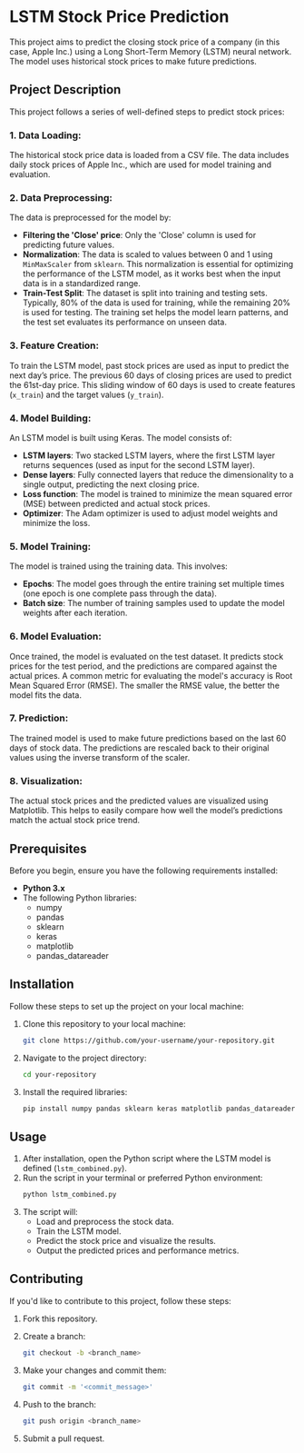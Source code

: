 
# LSTM Stock Price Prediction

This project aims to predict the closing stock price of a company (in this case, Apple Inc.) using a Long Short-Term Memory (LSTM) neural network. The model uses historical stock prices to make future predictions.

## Project Description

This project follows a series of well-defined steps to predict stock prices:

### 1. Data Loading:
The historical stock price data is loaded from a CSV file. The data includes daily stock prices of Apple Inc., which are used for model training and evaluation.

### 2. Data Preprocessing:
The data is preprocessed for the model by:
- **Filtering the 'Close' price**: Only the 'Close' column is used for predicting future values.
- **Normalization**: The data is scaled to values between 0 and 1 using `MinMaxScaler` from `sklearn`. This normalization is essential for optimizing the performance of the LSTM model, as it works best when the input data is in a standardized range.
- **Train-Test Split**: The dataset is split into training and testing sets. Typically, 80% of the data is used for training, while the remaining 20% is used for testing. The training set helps the model learn patterns, and the test set evaluates its performance on unseen data.

### 3. Feature Creation:
To train the LSTM model, past stock prices are used as input to predict the next day’s price. The previous 60 days of closing prices are used to predict the 61st-day price. This sliding window of 60 days is used to create features (`x_train`) and the target values (`y_train`).

### 4. Model Building:
An LSTM model is built using Keras. The model consists of:
- **LSTM layers**: Two stacked LSTM layers, where the first LSTM layer returns sequences (used as input for the second LSTM layer).
- **Dense layers**: Fully connected layers that reduce the dimensionality to a single output, predicting the next closing price.
- **Loss function**: The model is trained to minimize the mean squared error (MSE) between predicted and actual stock prices.
- **Optimizer**: The Adam optimizer is used to adjust model weights and minimize the loss.

### 5. Model Training:
The model is trained using the training data. This involves:
- **Epochs**: The model goes through the entire training set multiple times (one epoch is one complete pass through the data).
- **Batch size**: The number of training samples used to update the model weights after each iteration.

### 6. Model Evaluation:
Once trained, the model is evaluated on the test dataset. It predicts stock prices for the test period, and the predictions are compared against the actual prices. A common metric for evaluating the model's accuracy is Root Mean Squared Error (RMSE). The smaller the RMSE value, the better the model fits the data.

### 7. Prediction:
The trained model is used to make future predictions based on the last 60 days of stock data. The predictions are rescaled back to their original values using the inverse transform of the scaler.

### 8. Visualization:
The actual stock prices and the predicted values are visualized using Matplotlib. This helps to easily compare how well the model’s predictions match the actual stock price trend.

## Prerequisites

Before you begin, ensure you have the following requirements installed:

- **Python 3.x**
- The following Python libraries:
  - numpy
  - pandas
  - sklearn
  - keras
  - matplotlib
  - pandas_datareader

## Installation

Follow these steps to set up the project on your local machine:

1. Clone this repository to your local machine:
   ```bash
   git clone https://github.com/your-username/your-repository.git
   ```
2. Navigate to the project directory:
   ```bash
   cd your-repository
   ```
3. Install the required libraries:
   ```bash
   pip install numpy pandas sklearn keras matplotlib pandas_datareader
   ```

## Usage

1. After installation, open the Python script where the LSTM model is defined (`lstm_combined.py`).
2. Run the script in your terminal or preferred Python environment:
   ```bash
   python lstm_combined.py
   ```
3. The script will:
   - Load and preprocess the stock data.
   - Train the LSTM model.
   - Predict the stock price and visualize the results.
   - Output the predicted prices and performance metrics.

## Contributing

If you'd like to contribute to this project, follow these steps:

1. Fork this repository.
2. Create a branch:
   ```bash
   git checkout -b <branch_name>
   ```
3. Make your changes and commit them:
   ```bash
   git commit -m '<commit_message>'
   ```
4. Push to the branch:
   ```bash
   git push origin <branch_name>
   ```

5. Submit a pull request.

